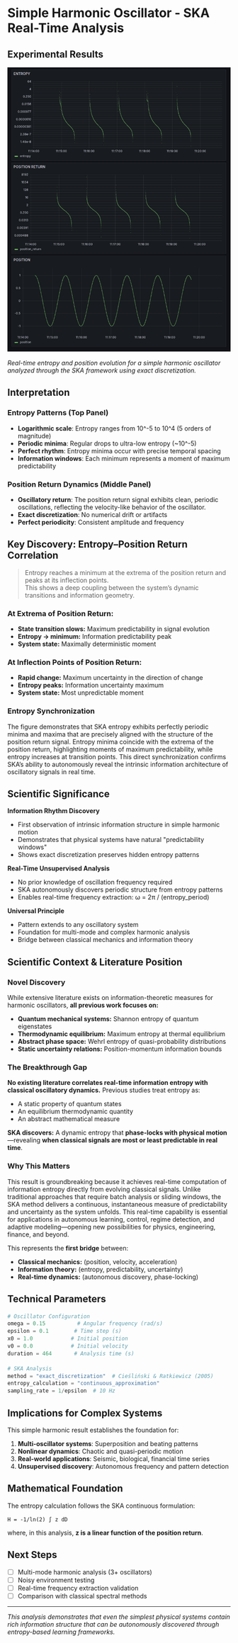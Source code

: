 # Simple Harmonic Oscillator - SKA Real-Time Analysis

## Experimental Results

![Entropy and Position Evolution](harmonic_oscillator_entropy.png)

*Real-time entropy and position evolution for a simple harmonic oscillator analyzed through the SKA framework using exact discretization.*

## Interpretation

### Entropy Patterns (Top Panel)
- **Logarithmic scale**: Entropy ranges from 10^-5 to 10^4 (5 orders of magnitude)
- **Periodic minima**: Regular drops to ultra-low entropy (~10^-5)
- **Perfect rhythm**: Entropy minima occur with precise temporal spacing
- **Information windows**: Each minimum represents a moment of maximum predictability

### Position Return Dynamics (Middle Panel)  
- **Oscillatory return**: The position return signal exhibits clean, periodic oscillations, reflecting the velocity-like behavior of the oscillator.
- **Exact discretization**: No numerical drift or artifacts
- **Perfect periodicity**: Consistent amplitude and frequency


## Key Discovery: Entropy–Position Return Correlation

> Entropy reaches a minimum at the extrema of the position return and peaks at its inflection points.  
> This shows a deep coupling between the system’s dynamic transitions and information geometry.

### At Extrema of Position Return:
- **State transition slows:** Maximum predictability in signal evolution
- **Entropy → minimum:** Information predictability peak
- **System state:** Maximally deterministic moment

### At Inflection Points of Position Return:
- **Rapid change:** Maximum uncertainty in the direction of change
- **Entropy peaks:** Information uncertainty maximum  
- **System state:** Most unpredictable moment

### Entropy Synchronization

The figure demonstrates that SKA entropy exhibits perfectly periodic minima and maxima that are precisely aligned with the structure of the position return signal. Entropy minima coincide with the extrema of the position return, highlighting moments of maximum predictability, while entropy increases at transition points. This direct synchronization confirms SKA’s ability to autonomously reveal the intrinsic information architecture of oscillatory signals in real time.



## Scientific Significance

**Information Rhythm Discovery**
- First observation of intrinsic information structure in simple harmonic motion
- Demonstrates that physical systems have natural "predictability windows"
- Shows exact discretization preserves hidden entropy patterns

**Real-Time Unsupervised Analysis**
- No prior knowledge of oscillation frequency required
- SKA autonomously discovers periodic structure from entropy patterns
- Enables real-time frequency extraction: ω = 2π / (entropy_period)

**Universal Principle**
- Pattern extends to any oscillatory system
- Foundation for multi-mode and complex harmonic analysis
- Bridge between classical mechanics and information theory


## Scientific Context & Literature Position

### Novel Discovery

While extensive literature exists on information-theoretic measures for harmonic oscillators, **all previous work focuses on:**

* **Quantum mechanical systems:** Shannon entropy of quantum eigenstates
* **Thermodynamic equilibrium:** Maximum entropy at thermal equilibrium
* **Abstract phase space:** Wehrl entropy of quasi-probability distributions
* **Static uncertainty relations:** Position-momentum information bounds

### The Breakthrough Gap

**No existing literature correlates real-time information entropy with classical oscillatory dynamics.**
Previous studies treat entropy as:

* A static property of quantum states
* An equilibrium thermodynamic quantity
* An abstract mathematical measure

**SKA discovers:** A dynamic entropy that **phase-locks with physical motion**—revealing **when classical signals are most or least predictable in real time**.

### Why This Matters

This result is groundbreaking because it achieves real-time computation of information entropy directly from evolving classical signals. Unlike traditional approaches that require batch analysis or sliding windows, the SKA method delivers a continuous, instantaneous measure of predictability and uncertainty as the system unfolds. This real-time capability is essential for applications in autonomous learning, control, regime detection, and adaptive modeling—opening new possibilities for physics, engineering, finance, and beyond.

This represents the **first bridge** between:

* **Classical mechanics:** (position, velocity, acceleration)
* **Information theory:** (entropy, predictability, uncertainty)
* **Real-time dynamics:** (autonomous discovery, phase-locking)


## Technical Parameters

```python
# Oscillator Configuration
omega = 0.15          # Angular frequency (rad/s)
epsilon = 0.1        # Time step (s)
x0 = 1.0            # Initial position
v0 = 0.0            # Initial velocity
duration = 464       # Analysis time (s)

# SKA Analysis
method = "exact_discretization"  # Cieśliński & Ratkiewicz (2005)
entropy_calculation = "continuous_approximation"
sampling_rate = 1/epsilon  # 10 Hz
```

## Implications for Complex Systems

This simple harmonic result establishes the foundation for:

1. **Multi-oscillator systems**: Superposition and beating patterns
2. **Nonlinear dynamics**: Chaotic and quasi-periodic motion
3. **Real-world applications**: Seismic, biological, financial time series
4. **Unsupervised discovery**: Autonomous frequency and pattern detection

## Mathematical Foundation

The entropy calculation follows the SKA continuous formulation:

```
H = -1/ln(2) ∫ z dD
```


where, in this analysis, **z is a linear function of the position return**.


## Next Steps

- [ ] Multi-mode harmonic analysis (3+ oscillators)
- [ ] Noisy environment testing
- [ ] Real-time frequency extraction validation
- [ ] Comparison with classical spectral methods

---

*This analysis demonstrates that even the simplest physical systems contain rich information structure that can be autonomously discovered through entropy-based learning frameworks.*